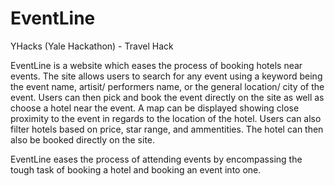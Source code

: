 # EventLine

YHacks (Yale Hackathon) - Travel Hack

EventLine is a website which eases the process of booking hotels near events. The site allows users to search for any event using a keyword being the event name, artisit/ performers name, or the general location/ city of the event. Users can then pick and book the event directly on the site as well as choose a hotel near the event. A map can be displayed showing close proximity to the event in regards to the location of the hotel. Users can also filter hotels based on price, star range, and ammentities. The hotel can then also be booked directly on the site. 

EventLine eases the process of attending events by encompassing the tough task of booking a hotel and booking an event into one. 
